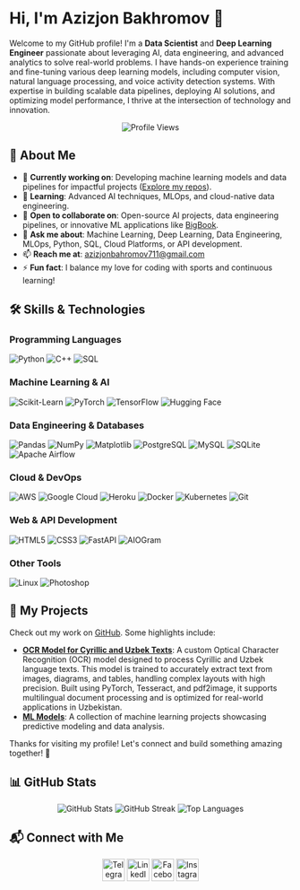 # Hi, I'm Azizjon Bakhromov 👋

Welcome to my GitHub profile!
I'm a **Data Scientist** and **Deep Learning Engineer** passionate about leveraging AI, data engineering, and advanced analytics to solve real-world problems. I have hands-on experience training and fine-tuning various deep learning models, including computer vision, natural language processing, and voice activity detection systems. With expertise in building scalable data pipelines, deploying AI solutions, and optimizing model performance, I thrive at the intersection of technology and innovation.


<p align="center">
  <img src="https://komarev.com/ghpvc/?username=bakhromov-tech&label=Profile%20views&color=0e75b6&style=flat" alt="Profile Views" />
</p>

## 🌟 About Me
- 🔭 **Currently working on**: Developing machine learning models and data pipelines for impactful projects ([Explore my repos](https://github.com/bakhromov-tech)).
- 🌱 **Learning**: Advanced AI techniques, MLOps, and cloud-native data engineering.
- 👯 **Open to collaborate on**: Open-source AI projects, data engineering pipelines, or innovative ML applications like [BigBook](https://bigbook.behzodasliddinov.uz/).
- 💬 **Ask me about**: Machine Learning, Deep Learning, Data Engineering, MLOps, Python, SQL, Cloud Platforms, or API development.
- 📫 **Reach me at**: [azizjonbahromov711@gmail.com](mailto:azizjonbahromov711@gmail.com)
- ⚡ **Fun fact**: I balance my love for coding with sports and continuous learning!

## 🛠️ Skills & Technologies
### **Programming Languages**
![Python](https://img.shields.io/badge/Python-3776AB?logo=python&logoColor=white)
![C++](https://img.shields.io/badge/C++-00599C?logo=c%2B%2B&logoColor=white)
![SQL](https://img.shields.io/badge/SQL-4479A1?logo=postgresql&logoColor=white)

### **Machine Learning & AI**
![Scikit-Learn](https://img.shields.io/badge/Scikit--Learn-F7931E?logo=scikit-learn&logoColor=white)
![PyTorch](https://img.shields.io/badge/PyTorch-EE4C2C?logo=pytorch&logoColor=white)
![TensorFlow](https://img.shields.io/badge/TensorFlow-FF6F00?logo=tensorflow&logoColor=white)
![Hugging Face](https://img.shields.io/badge/Hugging%20Face-FFD21E?logo=huggingface&logoColor=black)

### **Data Engineering & Databases**
![Pandas](https://img.shields.io/badge/Pandas-150458?logo=pandas&logoColor=white)
![NumPy](https://img.shields.io/badge/NumPy-013243?logo=numpy&logoColor=white)
![Matplotlib](https://img.shields.io/badge/Matplotlib-11557C?logo=python&logoColor=white)
![PostgreSQL](https://img.shields.io/badge/PostgreSQL-336791?logo=postgresql&logoColor=white)
![MySQL](https://img.shields.io/badge/MySQL-4479A1?logo=mysql&logoColor=white)
![SQLite](https://img.shields.io/badge/SQLite-003B57?logo=sqlite&logoColor=white)
![Apache Airflow](https://img.shields.io/badge/Airflow-017CEE?logo=apache-airflow&logoColor=white)

### **Cloud & DevOps**
![AWS](https://img.shields.io/badge/AWS-232F3E?logo=amazon-aws&logoColor=white)
![Google Cloud](https://img.shields.io/badge/Google%20Cloud-4285F4?logo=google-cloud&logoColor=white)
![Heroku](https://img.shields.io/badge/Heroku-430098?logo=heroku&logoColor=white)
![Docker](https://img.shields.io/badge/Docker-2496ED?logo=docker&logoColor=white)
![Kubernetes](https://img.shields.io/badge/Kubernetes-326CE5?logo=kubernetes&logoColor=white)
![Git](https://img.shields.io/badge/Git-F05032?logo=git&logoColor=white)

### **Web & API Development**
![HTML5](https://img.shields.io/badge/HTML5-E34F26?logo=html5&logoColor=white)
![CSS3](https://img.shields.io/badge/CSS3-1572B6?logo=css3&logoColor=white)
![FastAPI](https://img.shields.io/badge/FastAPI-009688?logo=fastapi&logoColor=white)
![AIOGram](https://img.shields.io/badge/AIOGram-00A2E8?logo=telegram&logoColor=white)

### **Other Tools**
![Linux](https://img.shields.io/badge/Linux-FCC624?logo=linux&logoColor=black)
![Photoshop](https://img.shields.io/badge/Photoshop-31A8FF?logo=adobe-photoshop&logoColor=white)

## 🚀 My Projects

Check out my work on [GitHub](https://github.com/bakhromov-tech). Some highlights include:

- **[OCR Model for Cyrillic and Uzbek Texts](https://github.com/bakhromov-tech)**: A custom Optical Character Recognition (OCR) model designed to process Cyrillic and Uzbek language texts. This model is trained to accurately extract text from images, diagrams, and tables, handling complex layouts with high precision. Built using PyTorch, Tesseract, and pdf2image, it supports multilingual document processing and is optimized for real-world applications in Uzbekistan.
- **[ML Models](https://github.com/bakhromov-tech)**: A collection of machine learning projects showcasing predictive modeling and data analysis.

Thanks for visiting my profile! Let's connect and build something amazing together! 🚀

## 📊 GitHub Stats
<p align="center">
  <img src="https://github-readme-stats.vercel.app/api?username=bakhromov-tech&show_icons=true&theme=radical" alt="GitHub Stats" />
  <img src="https://github-readme-streak-stats.herokuapp.com/?user=bakhromov-tech&theme=radical" alt="GitHub Streak" />
  <img src="https://github-readme-stats.vercel.app/api/top-langs/?username=bakhromov-tech&layout=compact&theme=radical" alt="Top Languages" />
</p>

## 📬 Connect with Me
<p align="center">
  <a href="https://t.me/bakhromov_tech" target="_blank"><img src="https://brandlogos.net/wp-content/uploads/2021/11/telegram-logo.png" alt="Telegram" height="40" /></a>
  <a href="https://linkedin.com/in/azizjon-bahromov-630962262/" target="_blank"><img src="https://raw.githubusercontent.com/rahuldkjain/github-profile-readme-generator/master/src/images/icons/Social/linked-in-alt.svg" alt="LinkedIn" height="40" /></a>
  <a href="https://www.facebook.com/azizjon.bahromov.9/" target="_blank"><img src="https://raw.githubusercontent.com/rahuldkjain/github-profile-readme-generator/master/src/images/icons/Social/facebook.svg" alt="Facebook" height="40" /></a>
  <a href="https://instagram.com/bakhromov_tech" target="_blank"><img src="https://raw.githubusercontent.com/rahuldkjain/github-profile-readme-generator/master/src/images/icons/Social/instagram.svg" alt="Instagram" height="40" /></a>
</p>
